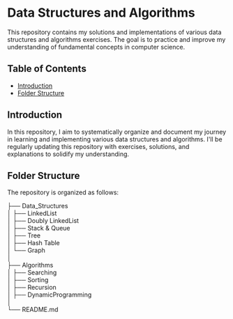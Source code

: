 # Data Structures and Algorithms

This repository contains my solutions and implementations of various data structures and algorithms exercises. The goal is to practice and improve my understanding of fundamental concepts in computer science.

## Table of Contents

- [Introduction](#introduction)
- [Folder Structure](#folder-structure)
<!-- - [Usage](#usage)
- [Contributing](#contributing)
- [Resources](#resources)
- [License](#license) -->

## Introduction

In this repository, I aim to systematically organize and document my journey in learning and implementing various data structures and algorithms. I'll be regularly updating this repository with exercises, solutions, and explanations to solidify my understanding.

## Folder Structure

The repository is organized as follows:

├── Data_Structures\
│ ├── LinkedList\
│ ├── Doubly LinkedList\
│ ├── Stack & Queue\
│ ├── Tree\
│ ├── Hash Table\
│ └── Graph\
│\
├── Algorithms\
│ ├── Searching\
│ ├── Sorting\
│ ├── Recursion\
│ ├── DynamicProgramming\
│\
└── README.md